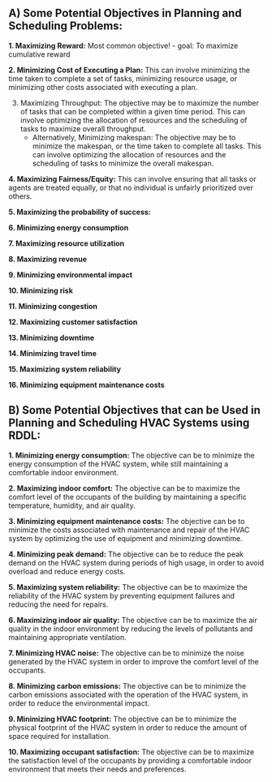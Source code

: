 
## A) **Some Potential Objectives in Planning and Scheduling Problems:**
 **1. Maximizing Reward:** Most common objective!
    - goal: To maximize cumulative reward
 
 **2. Minimizing Cost of Executing a Plan:** This can involve minimizing the time taken to complete a set of tasks, minimizing resource usage, or minimizing other costs associated with executing a plan.
 
 3. Maximizing Throughput: The objective may be to maximize the number of tasks that can be completed within a given time period. This can involve optimizing the allocation of resources and the scheduling of tasks to maximize overall throughput.
    - Alternatively, Minimizing makespan: The objective may be to minimize the makespan, or the time taken to complete all tasks. This can involve optimizing the allocation of resources and the scheduling of tasks to minimize the overall makespan.
 
 **4. Maximizing Fairness/Equity:** This can involve ensuring that all tasks or agents are treated equally, or that no individual is unfairly prioritized over others.
 
 **5. Maximizing the probability of success:**
 
 **6. Minimizing energy consumption**
 
 **7. Maximizing resource utilization**
 
 **8. Maximizing revenue**
 
 **9. Minimizing environmental impact**
 
 **10. Minimizing risk**
 
 **11. Minimizing congestion**
 
 **12. Maximizing customer satisfaction**
 
 **13. Minimizing downtime**
 
 **14. Minimizing travel time**
 
 **15. Maximizing system reliability**
 
 **16. Minimizing equipment maintenance costs**


## B) Some Potential Objectives that can be Used in Planning and Scheduling **HVAC** Systems using RDDL:

**1. Minimizing energy consumption:** The objective can be to minimize the energy consumption of the HVAC system, while still maintaining a comfortable indoor environment.

**2. Maximizing indoor comfort:** The objective can be to maximize the comfort level of the occupants of the building by maintaining a specific temperature, humidity, and air quality.

**3. Minimizing equipment maintenance costs:** The objective can be to minimize the costs associated with maintenance and repair of the HVAC system by optimizing the use of equipment and minimizing downtime.

**4. Minimizing peak demand:** The objective can be to reduce the peak demand on the HVAC system during periods of high usage, in order to avoid overload and reduce energy costs.

**5. Maximizing system reliability:** The objective can be to maximize the reliability of the HVAC system by preventing equipment failures and reducing the need for repairs.

**6. Maximizing indoor air quality:** The objective can be to maximize the air quality in the indoor environment by reducing the levels of pollutants and maintaining appropriate ventilation.

**7. Minimizing HVAC noise:** The objective can be to minimize the noise generated by the HVAC system in order to improve the comfort level of the occupants.

**8. Minimizing carbon emissions:** The objective can be to minimize the carbon emissions associated with the operation of the HVAC system, in order to reduce the environmental impact.

**9. Minimizing HVAC footprint:** The objective can be to minimize the physical footprint of the HVAC system in order to reduce the amount of space required for installation.

**10. Maximizing occupant satisfaction:** The objective can be to maximize the satisfaction level of the occupants by providing a comfortable indoor environment that meets their needs and preferences.

